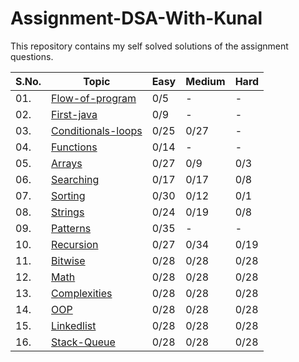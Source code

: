 # Assignment-DSA-With-Kunal
This repository contains my self solved solutions of the assignment questions.

| S.No. | Topic | Easy | Medium | Hard |
|---|--------------|-----|-----|-----|
|01. | [Flow-of-program](/01-flow-of-program) | 0/5 | -| - |
|02. | [First-java](/02-first-java) | 0/9 | - | - |
|03. | [Conditionals-loops](/03-conditionals-loops) | 0/25 | 0/27 | - |
|04. | [Functions](/04-functions) | 0/14 | - | - |
|05. | [Arrays](/05-arrays) | 0/27 | 0/9 | 0/3 |
|06. | [Searching](/06-searching) | 0/17 | 0/17 | 0/8 |
|07. | [Sorting](/07-sorting) | 0/30 | 0/12 | 0/1 |
|08. | [Strings](/08-strings) | 0/24 | 0/19 | 0/8 |
|09. | [Patterns](/09-patterns) | 0/35 | - | - |
|10. | [Recursion](/10-recursion) | 0/27 | 0/34 | 0/19 |
|11. | [Bitwise](/11-bitwise) | 0/28 | 0/28 | 0/28 |
|12. | [Math](/12-math) | 0/28 | 0/28 | 0/28 |
|13. | [Complexities](/13-complexities) | 0/28 | 0/28 | 0/28 |
|14. | [OOP](/14-oop) | 0/28 | 0/28 | 0/28 |
|15. | [Linkedlist](/15-linkedlist) | 0/28 | 0/28 | 0/28 |
|16. | [Stack-Queue](/16-stack-queue) | 0/28 | 0/28 | 0/28 |



